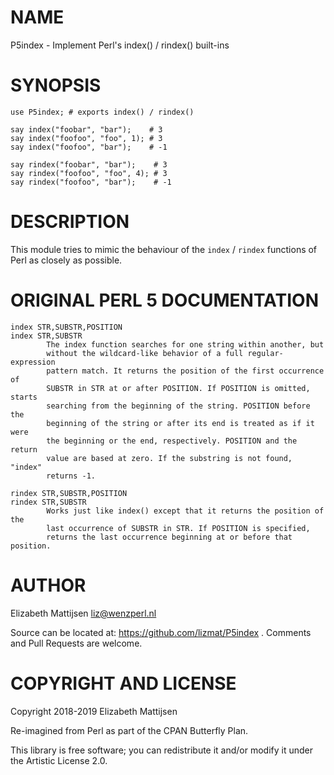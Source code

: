 NAME
====

P5index - Implement Perl's index() / rindex() built-ins

SYNOPSIS
========

    use P5index; # exports index() / rindex()

    say index("foobar", "bar");    # 3
    say index("foofoo", "foo", 1); # 3
    say index("foofoo", "bar");    # -1

    say rindex("foobar", "bar");    # 3
    say rindex("foofoo", "foo", 4); # 3
    say rindex("foofoo", "bar");    # -1

DESCRIPTION
===========

This module tries to mimic the behaviour of the `index` / `rindex` functions of Perl as closely as possible.

ORIGINAL PERL 5 DOCUMENTATION
=============================

    index STR,SUBSTR,POSITION
    index STR,SUBSTR
            The index function searches for one string within another, but
            without the wildcard-like behavior of a full regular-expression
            pattern match. It returns the position of the first occurrence of
            SUBSTR in STR at or after POSITION. If POSITION is omitted, starts
            searching from the beginning of the string. POSITION before the
            beginning of the string or after its end is treated as if it were
            the beginning or the end, respectively. POSITION and the return
            value are based at zero. If the substring is not found, "index"
            returns -1.

    rindex STR,SUBSTR,POSITION
    rindex STR,SUBSTR
            Works just like index() except that it returns the position of the
            last occurrence of SUBSTR in STR. If POSITION is specified,
            returns the last occurrence beginning at or before that position.

AUTHOR
======

Elizabeth Mattijsen <liz@wenzperl.nl>

Source can be located at: https://github.com/lizmat/P5index . Comments and Pull Requests are welcome.

COPYRIGHT AND LICENSE
=====================

Copyright 2018-2019 Elizabeth Mattijsen

Re-imagined from Perl as part of the CPAN Butterfly Plan.

This library is free software; you can redistribute it and/or modify it under the Artistic License 2.0.

